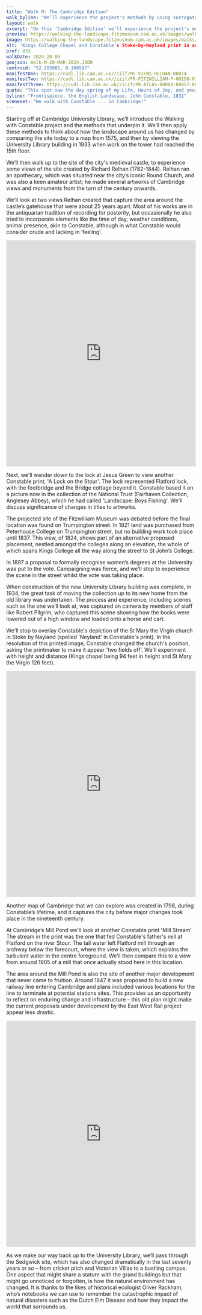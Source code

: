 ```yaml
---
title: "Walk M: The Cambridge Edition"
walk_byline: "We’ll experience the project's methods by using surrogate sites and views of Cambridge itself as we think about how the local landscape has, or indeed hasn't, changed."
layout: walk
excerpt: "On this ‘Cambridge Edition’ we’ll experience the project's methods by using surrogate sites as well as events in Cambridge itself as we think about how the local landscape has, or indeed hasn't, changed."
preview: https://walking-the-landscape.fitzmuseum.cam.ac.uk/images/walks/Constable-Kings_preview.jpg
image: https://walking-the-landscape.fitzmuseum.cam.ac.uk/images/walks/Constable-Kings.jpg
alt: 'Kings College Chapel and Constable's Stoke-by-Neyland print in augmented reality'
pref: 833
walkDate: 2024-20-03
geojson: Walk-M-20-MAR-2024.JSON
centroid: "52.205085, 0.108597"
manifestOne: https://cudl.lib.cam.ac.uk//iiif/MS-VIEWS-RELHAN-00074
manifestTwo: https://cudl.lib.cam.ac.uk//iiif/PR-FITZWILLIAM-P-00158-01955
manifestThree: https://cudl.lib.cam.ac.uk//iiif/PR-ATLAS-00004-00057-00003
quote: "This spot saw the day spring of my Life, Hours of Joy, and years of Happiness."
byline: "Frontispiece, the English Landscape, John Constable, 1831"
sceneset: "We walk with Constable ... in Cambridge!"
---
```

Starting off at Cambridge University Library, we’ll introduce the Walking with Constable project and the methods that underpin it. We’ll then apply these methods to think about how the landscape around us has changed by comparing the site today to a map from 1575, and then by viewing the University Library building in 1933 when work on the tower had reached the 15th floor.

We’ll then walk up to the site of the city's medieval castle, to experience some views of the site created by Richard Relhan (1782-1844). Relhan ran an apothecary, which was situated near the city’s iconic Round Church, and was also a keen amateur artist; he made several artworks of Cambridge views and monuments from the turn of the century onwards. 

We’ll look at two views Relhan created that capture the area around the castle’s gatehouse that were about 25 years apart. Most of his works are in the antiquarian tradition of recording for posterity, but occasionally he also tried to incorporate elements like the time of day, weather conditions, animal presence, akin to Constable, although in what Constable would consider crude and lacking in ‘feeling’.

<iframe src="https://fitzmuseum.cam.ac.uk/uv.html#?manifest={{ page.manifestOne }}&c=0&m=0&cv=0&config=&locales=en-GB:English (GB),cy-GB:Cymraeg,fr-FR:Français (FR),pl-PL:Polski,sv-SE:Svenska&r=0" width="100%" height="600" allowfullscreen frameborder="0"></iframe>

Next, we'll wander down to the lock at Jesus Green to view another Constable print, 'A Lock on the Stour'. The lock represented Flatford lock, with the footbridge and the Bridge cottage beyond it. Constable based it on a picture now in the collection of the National Trust (Fairhaven Collection, Anglesey Abbey), which he had called 'Landscape: Boys Fishing'. We'll discuss significance of changes in titles to artworks.

The projected site of the Fitzwilliam Museum was debated before the final location was found on Trumpington street. In 1821 land was purchased from Peterhouse College on Trumpington street, but no building work took place until 1837. This view, of 1824, shows part of an alternative proposed placement, nestled amongst the colleges along an elevation, the whole of which spans Kings College all the way along the street to St John’s College.

In 1897 a proposal to formally recognise women’s degrees at the University was put to the vote. Campaigning was fierce, and we’ll stop to experience the scene in the street whilst the vote was taking place.

When construction of the new University Library building was complete, in 1934, the great task of moving the collection up to its new home from the old library was undertaken. The process and experience, including scenes such as the one we’ll look at, was captured on camera by members of staff like Robert Pilgrim, who captured this scene showing how the books were lowered out of a high window and loaded onto a horse and cart.

We'll stop to overlay Constable's depiction of the St Mary the Virgin church in Stoke by Nayland (spelled 'Neyland' in Constable's print). In the resolution of this printed image, Constable changed the church's position, asking the printmaker to make it appear 'two fields off'. We'll experiment with height and distance (Kings chapel being 94 feet in height and St Mary the Virgin 126 feet).

<iframe src="https://fitzmuseum.cam.ac.uk/uv.html#?manifest={{ page.manifestTwo }}&c=0&m=0&cv=0&config=&locales=en-GB:English (GB),cy-GB:Cymraeg,fr-FR:Français (FR),pl-PL:Polski,sv-SE:Svenska&r=0" width="100%" height="600" allowfullscreen frameborder="0"></iframe>

Another map of Cambridge that we can explore was created in 1798, during Constable’s lifetime, and it captures the city before major changes took place in the nineteenth century. 

At Cambridge’s Mill Pond we'll look at another Constable print 'Mill Stream'. The stream in the print was the one that fed Constable's father's mill at Flatford on the river Stour. The tail water left Flatford mill through an archway below the forecourt, where the view is taken, which explains the turbulent water in the centre foreground. We’ll then compare this to a view from around 1905 of a mill that once actually stood here in this location. 

The area around the Mill Pond is also the site of another major development that never came to fruition. Around 1847 it was proposed to build a new railway line entering Cambridge and plans included various locations for the line to terminate at potential stations sites. This provides us an opportunity to reflect on enduring change and infrastructure – this old plan might make the current proposals under development by the East West Rail project appear less drastic.

<iframe src="https://fitzmuseum.cam.ac.uk/uv.html#?manifest={{ page.manifestThree }}&c=0&m=0&cv=0&config=&locales=en-GB:English (GB),cy-GB:Cymraeg,fr-FR:Français (FR),pl-PL:Polski,sv-SE:Svenska&r=0" width="100%" height="600" allowfullscreen frameborder="0"></iframe>

As we make our way back up to the University Library, we’ll pass through the Sedgwick site, which has also changed dramatically in the last seventy years or so – from cricket pitch and Victorian Villas to a bustling campus. One aspect that might share a stature with the grand buildings but that might go unnoticed or forgotten, is how the natural environment has changed. It is thanks to the likes of historical ecologist Oliver Rackham, who’s notebooks we can use to remember the catastrophic impact of natural disasters such as the Dutch Elm Disease and how they impact the world that surrounds us.
